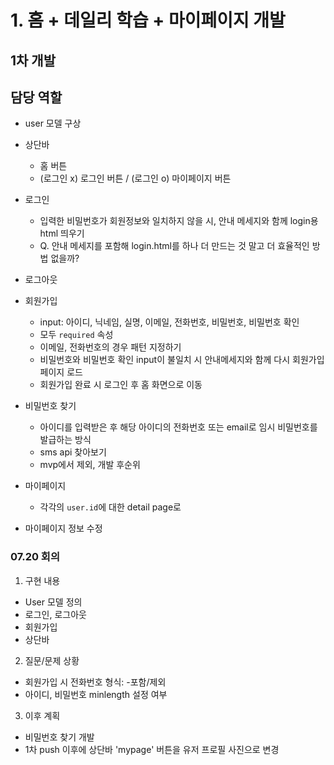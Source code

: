 # 1. 홈 + 데일리 학습 + 마이페이지 개발  
## 1차 개발  
## 담당 역할  
- user 모델 구상 
- 상단바  
    - 홈 버튼  
    - (로그인 x) 로그인 버튼 / (로그인 o) 마이페이지 버튼  
- 로그인  
    - 입력한 비밀번호가 회원정보와 일치하지 않을 시, 안내 메세지와 함께 login용 html 띄우기  
    - Q. 안내 메세지를 포함해 login.html를 하나 더 만드는 것 말고 더 효율적인 방법 없을까? 
- 로그아웃  
- 회원가입  
    - input: 아이디, 닉네임, 실명, 이메일, 전화번호, 비밀번호, 비밀번호 확인   
    - 모두 `required` 속성  
    - 이메일, 전화번호의 경우 패턴 지정하기  
    - 비밀번호와 비밀번호 확인 input이 불일치 시 안내메세지와 함께 다시 회원가입 페이지 로드  
    - 회원가입 완료 시 로그인 후 홈 화면으로 이동     

- 비밀번호 찾기  
    - 아이디를 입력받은 후 해당 아이디의 전화번호 또는 email로 임시 비밀번호를 발급하는 방식   
    - sms api 찾아보기  
    - mvp에서 제외, 개발 후순위  

- 마이페이지  
    - 각각의 `user.id`에 대한 detail page로 
- 마이페이지 정보 수정  


### 07.20 회의   
1. 구현 내용  
- User 모델 정의 
- 로그인, 로그아웃  
- 회원가입  
- 상단바  

2. 질문/문제 상황
- 회원가입 시 전화번호 형식: -포함/제외   
- 아이디, 비밀번호 minlength 설정 여부  

3. 이후 계획  
- 비밀번호 찾기 개발
- 1차 push 이후에 상단바 'mypage' 버튼을 유저 프로필 사진으로 변경   